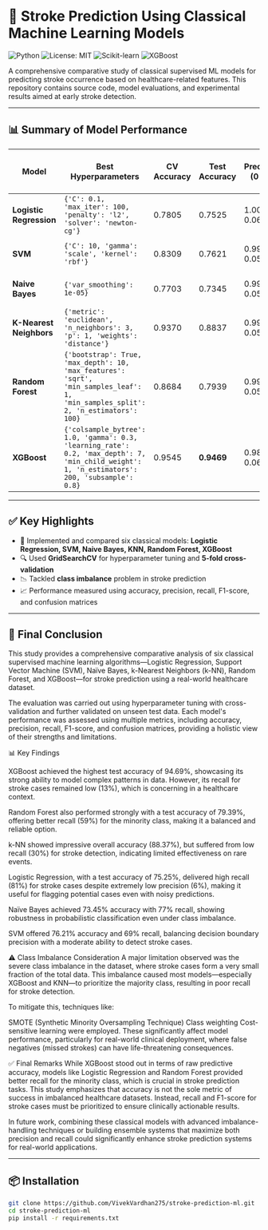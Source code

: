 # 🧠 Stroke Prediction Using Classical Machine Learning Models

![Python](https://img.shields.io/badge/Python-3.8%2B-blue.svg)
![License: MIT](https://img.shields.io/badge/License-MIT-yellow.svg)
![Scikit-learn](https://img.shields.io/badge/Scikit--learn-Modeling-orange)
![XGBoost](https://img.shields.io/badge/XGBoost-Ensemble-green)

A comprehensive comparative study of classical supervised ML models for predicting stroke occurrence based on healthcare-related features. This repository contains source code, model evaluations, and experimental results aimed at early stroke detection.

---

## 📊 Summary of Model Performance

| **Model**               | **Best Hyperparameters**                                                                                                                      | **CV Accuracy** | **Test Accuracy** | **Precision (0 / 1)** | **Recall (0 / 1)** | **F1-Score (0 / 1)** | **Confusion Matrix**        |
| ----------------------- | --------------------------------------------------------------------------------------------------------------------------------------------- | --------------- | ----------------- | --------------------- | ------------------ | -------------------- | --------------------------- |
| **Logistic Regression** | `{'C': 0.1, 'max_iter': 100, 'penalty': 'l2', 'solver': 'newton-cg'}`                                                                         | 0.7805          | 0.7525            | 1.00 / 0.06           | 0.75 / 0.81        | 0.86 / 0.11          | `[[8006, 2648], [37, 159]]` |
| **SVM**                 | `{'C': 10, 'gamma': 'scale', 'kernel': 'rbf'}`                                                                                                | 0.8309          | 0.7621            | 0.99 / 0.05           | 0.76 / 0.69        | 0.86 / 0.09          | `[[8134, 2520], [61, 135]]` |
| **Naive Bayes**         | `{'var_smoothing': 1e-05}`                                                                                                                    | 0.7703          | 0.7345            | 0.99 / 0.05           | 0.73 / 0.77        | 0.84 / 0.09          | `[[7818, 2836], [45, 151]]` |
| **K-Nearest Neighbors** | `{'metric': 'euclidean', 'n_neighbors': 3, 'p': 1, 'weights': 'distance'}`                                                                    | 0.9370          | 0.8837            | 0.99 / 0.05           | 0.89 / 0.30        | 0.94 / 0.08          | `[[9530, 1124], [138, 58]]` |
| **Random Forest**       | `{'bootstrap': True, 'max_depth': 10, 'max_features': 'sqrt', 'min_samples_leaf': 1, 'min_samples_split': 2, 'n_estimators': 100}`            | 0.8684          | 0.7939            | 0.99 / 0.05           | 0.80 / 0.59        | 0.88 / 0.09          | `[[8499, 2155], [81, 115]]` |
| **XGBoost**             | `{'colsample_bytree': 1.0, 'gamma': 0.3, 'learning_rate': 0.2, 'max_depth': 7, 'min_child_weight': 1, 'n_estimators': 200, 'subsample': 0.8}` | 0.9545          | **0.9469**        | 0.98 / 0.06           | 0.96 / 0.13        | 0.97 / 0.08          | `[[10249, 405], [171, 25]]` |


---

## ✅ Key Highlights

- 📌 Implemented and compared six classical models: **Logistic Regression, SVM, Naive Bayes, KNN, Random Forest, XGBoost**
- 🔍 Used **GridSearchCV** for hyperparameter tuning and **5-fold cross-validation**
- 📉 Tackled **class imbalance** problem in stroke prediction
- 📈 Performance measured using accuracy, precision, recall, F1-score, and confusion matrices

---

## 📖 Final Conclusion

This study provides a comprehensive comparative analysis of six classical supervised machine learning algorithms—Logistic Regression, Support Vector Machine (SVM), Naïve Bayes, k-Nearest Neighbors (k-NN), Random Forest, and XGBoost—for stroke prediction using a real-world healthcare dataset.

The evaluation was carried out using hyperparameter tuning with cross-validation and further validated on unseen test data. Each model's performance was assessed using multiple metrics, including accuracy, precision, recall, F1-score, and confusion matrices, providing a holistic view of their strengths and limitations.

📊 Key Findings

XGBoost achieved the highest test accuracy of 94.69%, showcasing its strong ability to model complex patterns in data. However, its recall for stroke cases remained low (13%), which is concerning in a healthcare context.

Random Forest also performed strongly with a test accuracy of 79.39%, offering better recall (59%) for the minority class, making it a balanced and reliable option.

k-NN showed impressive overall accuracy (88.37%), but suffered from low recall (30%) for stroke detection, indicating limited effectiveness on rare events.

Logistic Regression, with a test accuracy of 75.25%, delivered high recall (81%) for stroke cases despite extremely low precision (6%), making it useful for flagging potential cases even with noisy predictions.

Naïve Bayes achieved 73.45% accuracy with 77% recall, showing robustness in probabilistic classification even under class imbalance.

SVM offered 76.21% accuracy and 69% recall, balancing decision boundary precision with a moderate ability to detect stroke cases.

⚠️ Class Imbalance Consideration
A major limitation observed was the severe class imbalance in the dataset, where stroke cases form a very small fraction of the total data. This imbalance caused most models—especially XGBoost and KNN—to prioritize the majority class, resulting in poor recall for stroke detection.

To mitigate this, techniques like:

SMOTE (Synthetic Minority Oversampling Technique)
Class weighting
Cost-sensitive learning
were employed. These significantly affect model performance, particularly for real-world clinical deployment, where false negatives (missed strokes) can have life-threatening consequences.

✅ Final Remarks
While XGBoost stood out in terms of raw predictive accuracy, models like Logistic Regression and Random Forest provided better recall for the minority class, which is crucial in stroke prediction tasks. This study emphasizes that accuracy is not the sole metric of success in imbalanced healthcare datasets. Instead, recall and F1-score for stroke cases must be prioritized to ensure clinically actionable results.

In future work, combining these classical models with advanced imbalance-handling techniques or building ensemble systems that maximize both precision and recall could significantly enhance stroke prediction systems for real-world applications.

---

## 📦 Installation

```bash
git clone https://github.com/VivekVardhan275/stroke-prediction-ml.git
cd stroke-prediction-ml
pip install -r requirements.txt
